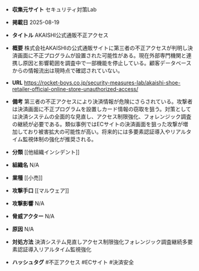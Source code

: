 - **収集元サイト**
セキュリティ対策Lab

- **掲載日**
2025-08-19

- **タイトル**
AKAISHI公式通販不正アクセス

- **概要**
株式会社AKAISHIの公式通販サイトに第三者の不正アクセスが判明し決済画面に不正プログラムが設置された可能性がある。現在外部専門機関と連携し原因と影響範囲を調査中で一部機能を停止している。顧客データベースからの情報流出は現時点で確認されていない。

- **URL**
https://rocket-boys.co.jp/security-measures-lab/akaishi-shoe-retailer-official-online-store-unauthorized-access/

- **備考**
第三者の不正アクセスにより決済情報が危険にさらされている。攻撃者は決済画面に不正プログラムを設置しカード情報の窃取を狙う。対策としては決済システムの全面的な見直し、アクセス制限強化、フォレンジック調査の継続が必要である。類似事例ではECサイトの決済画面を狙った攻撃が増加しており被害拡大の可能性が高い。将来的には多要素認証導入やリアルタイム監視体制の強化が推奨される。

- **分類**
[[他組織インシデント]]

- **組織名**
N/A

- **業種**
[[小売]]

- **攻撃手口**
[[マルウェア]]

- **攻撃影響**
N/A

- **脅威アクター**
N/A

- **原因**
N/A

- **対処方法**
決済システム見直しアクセス制限強化フォレンジック調査継続多要素認証導入リアルタイム監視強化

- **ハッシュタグ**
#不正アクセス #ECサイト #決済安全
